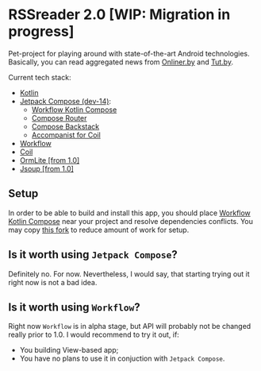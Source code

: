 # RSSreader 2.0 [WIP: Migration in progress]

Pet-project for playing around with state-of-the-art Android technologies. Basically, you can read aggregated news from [Onliner.by](https://www.onliner.by) and [Tut.by](https://www.tut.by).

Current tech stack:
* [Kotlin](https://github.com/JetBrains/kotlin/releases/tag/v1.3.72)
* [Jetpack Compose (dev-14)](https://developer.android.com/jetpack/androidx/releases/compose#0.1.0-dev14):
    * [Workflow Kotlin Compose](https://github.com/square/workflow-kotlin-compose)
    * [Compose Router](https://github.com/zsoltk/compose-router)
    * [Compose Backstack](https://github.com/zach-klippenstein/compose-backstack)
    * [Accompanist for Coil](https://github.com/chrisbanes/accompanist/tree/main/coil)
* [Workflow](https://github.com/square/workflow-kotlin)
* [Coil](https://github.com/coil-kt/coil)
* [OrmLite [from 1.0]](https://ormlite.com/sqlite_java_android_orm.shtml)
* [Jsoup [from 1.0]](https://jsoup.org)

## Setup

In order to be able to build and install this app, you should place [Workflow Kotlin Compose](https://github.com/square/workflow-kotlin-compose) near your project and resolve dependencies conflicts. You may copy [this fork](https://github.com/friendoye/workflow-kotlin-compose/tree/nn/rss-reader-setup) to reduce amount of work for setup.

## Is it worth using `Jetpack Compose`?

Definitely no. For now. Nevertheless, I would say, that starting trying out it right now is not a bad idea.

## Is it worth using `Workflow`?

Right now `Workflow` is in alpha stage, but API will probably not be changed really prior to 1.0. I would recommend to try it out, if:
* You building View-based app;
* You have no plans to use it in conjuction with `Jetpack Compose`.
